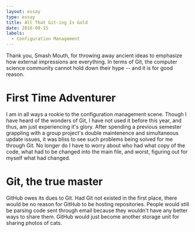 ```yaml
---
layout: essay
type: essay
title: All That Git-ing Is Gold
date: 2016-09-15
labels:
  - Configuration Management
---
```


Thank you, Smash Mouth, for throwing away ancient ideas to emphasize how external impressions are everything. In terms of Git, the computer science community cannot hold down their hype -- and it is for good reason.

# First Time Adventurer

I am in all ways a rookie to the configuration management scene. Though I have heard of the wonders of Git, I have not used it before this year, and thus, am just experiencing it's glory. After spending a previous semester grappling with a group project's double maintenence and simultaneous update issues, it was bliss to see such problems being solved for me through Git. No longer do I have to worry about who had what copy of the code, what had to be changed into the main file, and worst, figuring out for myself what had changed.

# Git, the true master

GitHub owes its dues to Git. Had Git not existed in the first place, there would be no reason for GitHub to be hosting repositories. People would still be parsing code sent through email because they wouldn't have any better ways to share them. GitHub would just become another storage unit for sharing photos of cats. 

